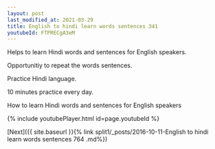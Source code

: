 ```yaml
---
layout: post
last_modified_at: 2021-03-29
title: English to hindi learn words sentences 341 
youtubeId: FTPRECgA3eM
---
```

 
 
Helps to learn Hindi words and sentences for English speakers.

Opportunitiy to repeat the words sentences. 

Practice Hindi language. 
 
10 minutes practice every day. 
 
How to learn Hindi words and sentences for English speakers 
 
{% include youtubePlayer.html id=page.youtubeId %}
 
 
[Next]({{ site.baseurl }}{% link  split1/_posts/2016-10-11-English to hindi learn words sentences 764 .md%})
 
